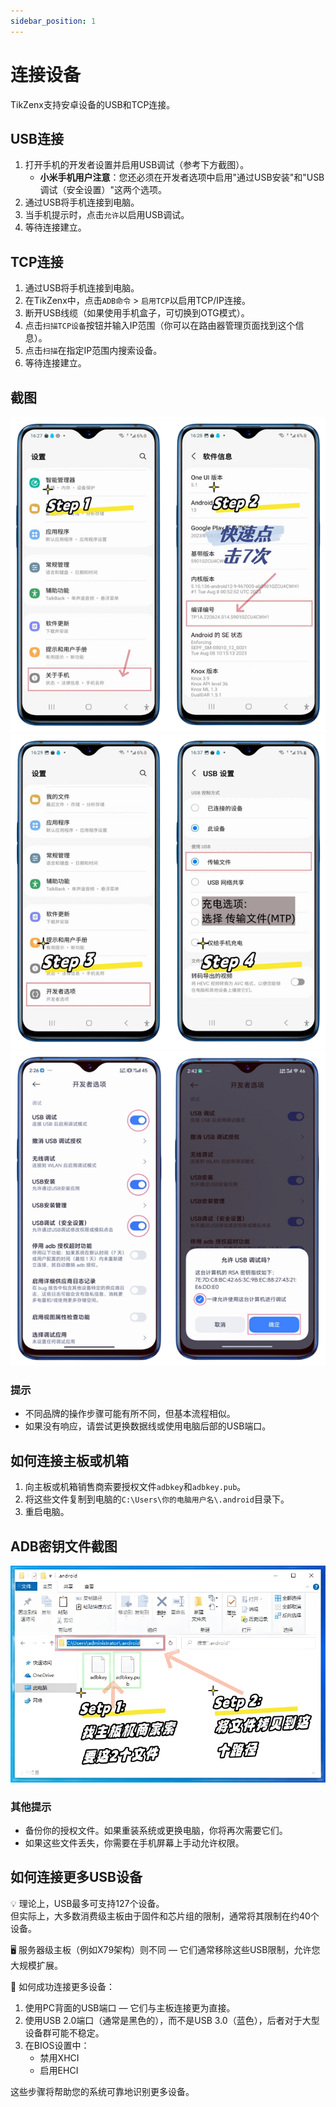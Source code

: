 ```yaml
---
sidebar_position: 1
---
```


# 连接设备

TikZenx支持安卓设备的USB和TCP连接。

## USB连接

1. 打开手机的开发者设置并启用USB调试（参考下方截图）。
   - **小米手机用户注意**：您还必须在开发者选项中启用"通过USB安装"和"USB调试（安全设置）"这两个选项。
2. 通过USB将手机连接到电脑。
3. 当手机提示时，点击`允许`以启用USB调试。
4. 等待连接建立。

## TCP连接

1. 通过USB将手机连接到电脑。
2. 在TikZenx中，点击`ADB命令` > `启用TCP`以启用TCP/IP连接。
3. 断开USB线缆（如果使用手机盒子，可切换到OTG模式）。
4. 点击`扫描TCP设备`按钮并输入IP范围（你可以在路由器管理页面找到这个信息）。
5. 点击`扫描`在指定IP范围内搜索设备。
6. 等待连接建立。

## 截图

![启用USB调试步骤1-2](../img/usbsetp12.png)
![启用USB调试步骤3-4](../img/usbsetp34.png)
![启用USB调试步骤5-6](../img/usbsetp56.png)

### 提示

- 不同品牌的操作步骤可能有所不同，但基本流程相似。
- 如果没有响应，请尝试更换数据线或使用电脑后部的USB端口。

## 如何连接主板或机箱

1. 向主板或机箱销售商索要授权文件`adbkey`和`adbkey.pub`。
2. 将这些文件复制到电脑的`C:\Users\你的电脑用户名\.android`目录下。
3. 重启电脑。

## ADB密钥文件截图

![ADB密钥文件](../img/adbkey.png)

### 其他提示

- 备份你的授权文件。如果重装系统或更换电脑，你将再次需要它们。
- 如果这些文件丢失，你需要在手机屏幕上手动允许权限。

## 如何连接更多USB设备

💡 理论上，USB最多可支持127个设备。  
但实际上，大多数消费级主板由于固件和芯片组的限制，通常将其限制在约40个设备。

🖥️ 服务器级主板（例如X79架构）则不同 — 它们通常移除这些USB限制，允许您大规模扩展。

🔧 如何成功连接更多设备：

1. 使用PC背面的USB端口 — 它们与主板连接更为直接。  
2. 使用USB 2.0端口（通常是黑色的），而不是USB 3.0（蓝色），后者对于大型设备群可能不稳定。  
3. 在BIOS设置中：  
   - 禁用XHCI  
   - 启用EHCI

这些步骤将帮助您的系统可靠地识别更多设备。
